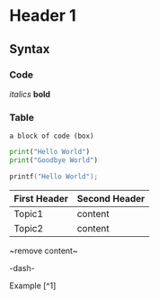 # Header 1

## Syntax

### Code

*italics* **bold**

### Table


```
a block of code (box)
```

```python
print("Hello World")
print("Goodbye World")
```

```c
printf("Hello World");
```

First Header | Second Header
------------ | -------------
Topic1 | content
Topic2 | content

~remove content~

-dash-

Example [^1]
